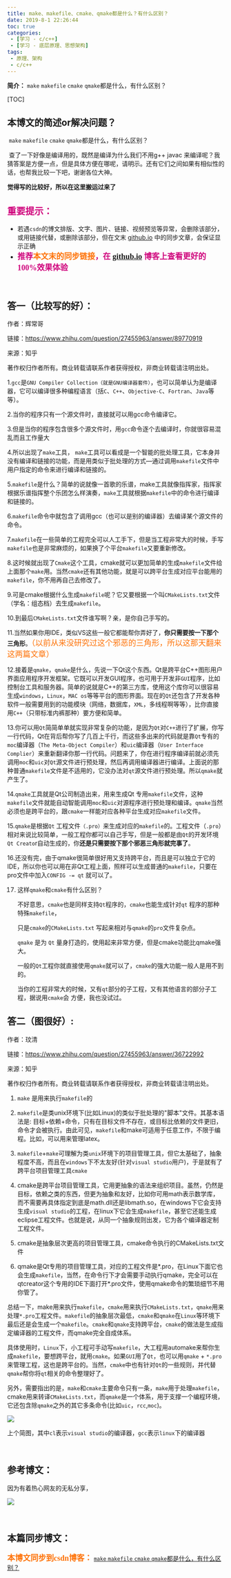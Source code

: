 ```yaml
---
title: make、makefile、cmake、qmake都是什么？有什么区别？
date: 2019-8-1 22:26:44
toc: true
categories: 
 - [学习 - c/c++]
 - [学习 - 底层原理、思想架构]
tags: 
 - 原理、架构
 - c/c++
---
```


**简介：**   `make` `makefile` `cmake`   `qmake`都是什么，有什么区别？

<!-- more -->

[TOC]

## 本博文的简述or解决问题？

​	  `make` `makefile` `cmake`   `qmake`都是什么，有什么区别？

​         查了一下好像是编译用的，既然是编译为什么我们不用g++ javac 来编译呢？我猜答案是方便一点，但是具体方便在哪呢，请明示。还有它们之间如果有相似性的话，也帮我比较一下吧，谢谢各位大神。



**觉得写的比较好，所以在这里搬运过来了** 

## <font color=#D0087E  face="幼圆">重要提示：</font>

- 若遇`csdn`的博文排版、文字、图片、链接、视频预览等异常，会删除该部分，或用链接代替，或删除该部分，但在文末 [github.io](https://touwoyimuli.github.io/) 中的同步文章，会保证显示正确
- <font color=#D0087E  size=4 face="幼圆">**推荐<font color=#FE7207  size=4 face="幼圆">本文末的同步链接</font>，在 [github.io](https://touwoyimuli.github.io/) 博客上查看更好的100%效果体验**</font> 

<br>

## 答一（比较写的好）：

作者：辉常哥

链接：https://www.zhihu.com/question/27455963/answer/89770919

来源：知乎

著作权归作者所有。商业转载请联系作者获得授权，非商业转载请注明出处。

1.`gcc`是`GNU Compiler Collection（就是GNU编译器套件）`，也可以简单认为是编译器，它可以编译很多种编程语言（括`C`、`C++`、`Objective-C`、`Fortran`、`Java`等等）。



2.当你的程序只有一个源文件时，直接就可以用gcc命令编译它。



3.但是当你的程序包含很多个源文件时，用`gcc`命令逐个去编译时，你就很容易混乱而且工作量大



4.所以出现了`make`工具， `make`工具可以看成是一个智能的批处理工具，它本身并没有编译和链接的功能，而是用类似于批处理的方式—通过调用`makefile`文件中用户指定的命令来进行编译和链接的。



5.`makefile`是什么？简单的说就像一首歌的乐谱，make工具就像指挥家，指挥家根据乐谱指挥整个乐团怎么样演奏，`make`工具就根据`makefile`中的命令进行编译和链接的。



6.`makefile`命令中就包含了调用gcc（也可以是别的编译器）去编译某个源文件的命令。



7.`makefile`在一些简单的工程完全可以人工手下，但是当工程非常大的时候，手写`makefile`也是非常麻烦的，如果换了个平台`makefile`又要重新修改。



8.这时候就出现了`Cmake`这个工具，cmake就可以更加简单的生成`makefile`文件给上面那个`make`用。当然`cmake`还有其他功能，就是可以跨平台生成对应平台能用的`makefile`，你不用再自己去修改了。



9.可是cmake根据什么生成`makefile`呢？它又要根据一个叫`CMakeLists.txt`文件（学名：组态档）去生成`makefile`。



10.到最后`CMakeLists.txt`文件谁写啊？亲，是你自己手写的。



11.当然如果你用IDE，类似VS这些一般它都能帮你弄好了，**你只需要按一下那个三角形**。<font color=#FE7207  size=4 face="幼圆">（以前从来没研究过这个邪恶的三角形，所以这那天翻来这两篇文章）</font>



12.接着是`qmake`，`qmake`是什么，先说一下Qt这个东西。Qt是跨平台C++图形用户界面应用程序开发框架。它既可以开发GUI程序，也可用于开发非`GUI`程序，比如控制台工具和服务器。简单的说就是C++的第三方库，使用这个库你可以很容易生成`windows`，`Linux`，`MAC os`等等平台的图形界面。现在的`Qt`还包含了开发各种软件一般需要用到的功能模块（网络，数据库，`XML`，多线程啊等等），比你直接用`C++`（只带标准内裤那种）要方便和简单。



13.你可以用`Qt`简简单单就实现非常复杂的功能，是因为`Qt`对`C++`进行了扩展，你写一行代码，Qt在背后帮你写了几百上千行，而这些多出来的代码就是靠`Qt`专有的`moc`编译器（`The Meta-Object Compiler`）和`uic`编译器（`User Interface Complier`）来重新翻译你那一行代码。问题来了，你在进行程序编译前就必须先调用`moc`和`uic`对`Qt`源文件进行预处理，然后再调用编译器进行编译。上面说的那种普通`makefile`文件是不适用的，它没办法对`qt`源文件进行预处理。所以`qmake`就产生了。



14.`qmake`工具就是Qt公司制造出来，用来生成Qt 专用`makefile`文件，这种`makefile`文件就能自动智能调用`moc`和`uic`对源程序进行预处理和编译。`qmake`当然必须也是跨平台的，跟`cmake`一样能对应各种平台生成对应`makefile`文件。



15.`qmake`是根据`Qt` 工程文件`（.pro）`来生成对应的`makefile`的。工程文件（`.pro`）相对来说比较简单，一般工程你都可以自己手写，但是一般都是由`Qt`的开发环境 `Qt Creato`r自动生成的，你**还是只需要按下那个邪恶三角形就完事了**。



16.还没有完，由于qmake很简单很好用又支持跨平台，而且是可以独立于它的IDE，所以你也可以用在非Qt工程上面，照样可以生成普通的`makefile`，只要在pro文件中加入`CONFIG -= qt`  就可以了。



17. 这样`qmake`和`cmake`有什么区别？

      不好意思，`cmake`也是同样支持`Qt`程序的，`cmake`也能生成针对`qt` 程序的那种特殊`makefile`，

     只是`cmake`的`CMakeLists.txt` 写起来相对与`qmake`的`pro`文件复杂点。

     `qmake` 是为 `Qt` 量身打造的，使用起来非常方便，但是cmake功能比qmake强大。

     一般的`Qt`工程你就直接使用`qmake`就可以了，`cmake`的强大功能一般人是用不到的。

     当你的工程非常大的时候，又有`qt`部分的子工程，又有其他语言的部分子工程，据说用`cmake`会 方便，我也没试过。





## 答二（图很好）:

作者：玟清

链接：https://www.zhihu.com/question/27455963/answer/36722992

来源：知乎

著作权归作者所有。商业转载请联系作者获得授权，非商业转载请注明出处。

1. `make` 是用来执行`makefile`的

     

2. `makefile`是类unix环境下(比如Linux)的类似于批处理的"脚本"文件。其基本语法是: 目标+依赖+命令，只有在目标文件不存在，或目标比依赖的文件更旧，命令才会被执行。由此可见，`makefile`和make可适用于任意工作，不限于编程。比如，可以用来管理latex。

     

3. `makefile`+`make`可理解为类`unix`环境下的项目管理工具，但它太基础了，抽象程度不高，而且在`windows`下不太友好(针对`visual studio`用户)，于是就有了跨平台项目管理工具`cmake`

     

4. cmake是跨平台项目管理工具，它用更抽象的语法来组织项目。虽然，仍然是目标，依赖之类的东西，但更为抽象和友好，比如你可用math表示数学库，而不需要再具体指定到底是math.dll还是libmath.so，在windows下它会支持生成`visual studio`的工程，在linux下它会生成`makefile`，甚至它还能生成eclipse工程文件。也就是说，从同一个抽象规则出发，它为各个编译器定制工程文件。

     

5. cmake是抽象层次更高的项目管理工具，cmake命令执行的CMakeLists.txt文件

     

6. qmake是Qt专用的项目管理工具，对应的工程文件是*.pro，在Linux下面它也会生成`makefile`，当然，在命令行下才会需要手动执行qmake，完全可以在qtcreator这个专用的IDE下面打开*.pro文件，使用qmake命令的繁琐细节不用你管了。

     

总结一下，make用来执行`makefile`，`cmake`用来执行`CMakeLists.txt`，`qmake`用来处理`*.pro`工程文件。`makefile`的抽象层次最低，`cmake`和`qmake`在`Linux`等环境下最后还是会生成一个`makefile`。`cmake`和`qmake`支持跨平台，`cmake`的做法是生成指定编译器的工程文件，而qmake完全自成体系。

具体使用时，`Linux`下，小工程可手动写`makefile`，大工程用automake来帮你生成`makefile`，要想跨平台，就用`cmake`。如果`GUI`用了`Qt`，也可以用`qmake` + `*.pro`来管理工程，这也是跨平台的。当然，`cmake`中也有针对`Qt`的一些规则，并代替`qmake`帮你将`qt`相关的命令整理好了。

另外，需要指出的是，`make`和`cmake`主要命令只有一条，`make`用于处理`makefile`，cmake用来转译`CMakeLists.txt`，而`qmake`是一个体系，用于支撑一个编程环境，它还包含除`qmake`之外的其它多条命令(比如`uic`，`rcc`,`moc`)。

<img src="https://raw.githubusercontent.com/touwoyimuli/FigureBed/master/img/20190801221230.png"/>

上个简图，其中`cl`表示`visual studio`的编译器，`gcc`表示`linux`下的编译器

<br>

## 参考博文：

因为有着热心网友的无私分享，

![](https://raw.githubusercontent.com/touwoyimuli/FigureBed/master/img/20190719175818.png)

<br>

## 本篇同步博文：

<font color=#FE7207  size=4 face="幼圆">**本博文同步到csdn博客：**</font> [`make` `makefile` `cmake` `qmake`都是什么，有什么区别？](https://blog.csdn.net/qq_33154343/article/details/98170236) 